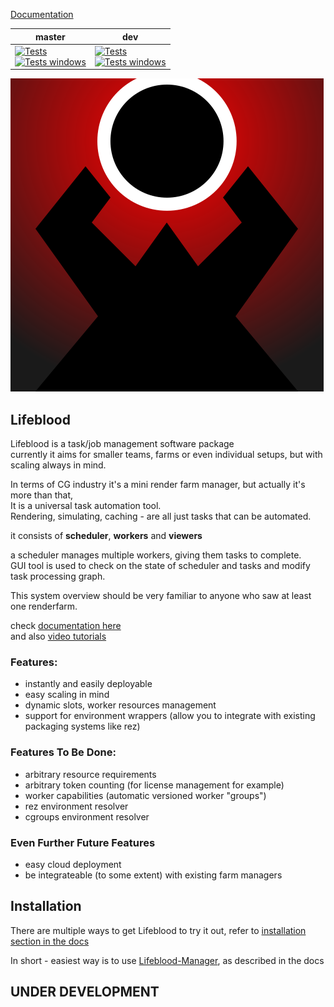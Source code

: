 [Documentation](https://pedohorse.github.io/lifeblood)

|master|dev|
|---|---|
|[![Tests](https://github.com/pedohorse/lifeblood/actions/workflows/python-app.yml/badge.svg?branch=master)](https://github.com/pedohorse/lifeblood/actions/workflows/python-app.yml)<br>[![Tests windows](https://github.com/pedohorse/lifeblood/actions/workflows/tests-win.yml/badge.svg?branch=master)](https://github.com/pedohorse/lifeblood/actions/workflows/tests-win.yml)|[![Tests](https://github.com/pedohorse/lifeblood/actions/workflows/python-app.yml/badge.svg?branch=dev)](https://github.com/pedohorse/lifeblood/actions/workflows/python-app.yml)<br>[![Tests windows](https://github.com/pedohorse/lifeblood/actions/workflows/tests-win.yml/badge.svg?branch=dev)](https://github.com/pedohorse/lifeblood/actions/workflows/tests-win.yml)|

![](icon/lifeblood.svg)

## Lifeblood
Lifeblood is a task/job management software package  
currently it aims for smaller teams, farms or even individual setups, but with scaling  always in mind.

In terms of CG industry it's a mini render farm manager, but actually it's more than that,  
It is a universal task automation tool.  
Rendering, simulating, caching - are all just tasks that can be automated.

it consists of **scheduler**, **workers** and **viewers**

a scheduler manages multiple workers, giving them tasks to complete.  
GUI tool is used to check on the state of scheduler and tasks and modify task
processing graph.

This system overview should be very familiar to anyone who saw at least one renderfarm.

check [documentation here](https://pedohorse.github.io/lifeblood)  
and also [video tutorials](https://pedohorse.github.io/lifeblood/tutorials.html)

### Features:
- instantly and easily deployable
- easy scaling in mind
- dynamic slots, worker resources management
- support for environment wrappers (allow you to integrate with existing packaging systems like rez)

### Features To Be Done:
- arbitrary resource requirements
- arbitrary token counting (for license management for example)
- worker capabilities (automatic versioned worker "groups")
- rez environment resolver
- cgroups environment resolver
  
### Even Further Future Features
- easy cloud deployment
- be integrateable (to some extent) with existing farm managers

## Installation

There are multiple ways to get Lifeblood to try it out, refer to [installation section in the docs](https://pedohorse.github.io/lifeblood/installation.html#simplest-lifeblood-manager)

In short - easiest way is to use [Lifeblood-Manager](https://github.com/pedohorse/lifeblood-manager/releases), as described in the docs

## UNDER DEVELOPMENT

